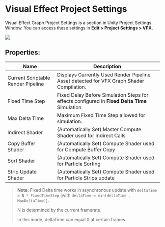 # Visual Effect Project Settings

Visual Effect Graph Project Settings is a section in Unity Project Settings Window. You can access these settings in **Edit > Project Settings > VFX**.

![](Images/VisualEffectProjectSettings.png)

## Properties:

| Name                               | Description                                                  |
| ---------------------------------- | ------------------------------------------------------------ |
| Current Scriptable Render Pipeline | Displays Currently Used Render Pipeline Asset detected for VFX Graph Shader Compilation. |
| Fixed Time Step                    | Fixed Delay Before Simulation Steps for effects configured in **Fixed Delta Time** Simulation |
| Max Delta Time                     | Maximum Fixed Time Step allowed for simulation.              |
| Indirect Shader                    | (Automatically Set) Master Compute Shader used for Indirect Calls |
| Copy Buffer Shader                 | (Automatically Set) Compute Shader used for Compute Buffer Copy |
| Sort Shader                        | (Automatically Set) Compute Shader used for Particle Sorting |
| Strip Update Shader                | (Automatically Set) Compute Shader used for Particle Strips update |

> **Note:** Fixed Delta time works in asynchronous update with `deltaTime = N * FixedTimeStep` (with `deltaTime = min(deltaTime , MaxDeltaTime)`).
>
> N is determined by the current framerate.
>
> In this mode, deltaTime can equal 0 at certain frames.
